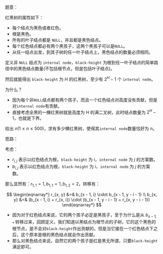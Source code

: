 题意：

红黑树的属性如下：

- 每个结点为黑色或者红色。
- 根是黑色。
- 所有的叶子结点都是 `NULL`，并且都是黑色结点。
- 每个红色结点都必有两个黑孩子，这两个黑孩子可以是`NULL`。
- 从任一结点出发，到其子树的任一叶子结点上，黑色结点的数量必须相同。

定义非 `NULL` 结点为 `internal node`，`black-height` 为根到任一叶子结点的简单路径中的黑色结点数量(不包括根节点，但是包括叶子结点)。

然后就能得出 `black-height` 为 $H$ 的红黑树，至少有 $2^H - 1$ 个 `internal node`。

为什么？

- 因为每个非`NULL`结点都有两个孩子，而且一个红色结点对高度没有贡献，但是对`internal node`有贡献。
- 直接考虑全黑的一棵红黑树就是高度为 $H$ 的满二叉树，此时结点数量为 $2^H - 1$，也就是下界。

给出 $n(1 \leq n \leq 500)$，求有多少棵红黑树，使得其`internal node`数量恰好为 $n$。

思路：

考虑：

- $r_{i, j}$ 表示以红色结点为根，`black-height` 为 $i$，`internal node` 为 $j$ 的方案数。
- $b_{i, j}$ 表示以红色结点为根，`black-height` 为 $i$，`internal node` 为 $j$ 的方案数。

那么显然有：$r_{1, 1} = 1, b_{1, 1} = 1, b_{1, 2} = 2$，转移有：

$$
\begin{eqnarray*}
r_{x, y} &=& b_{x - 1, i} \cdot b_{x - 1, y - i - 1} \\
b_{x, y} &=& (b_{x - 1, i} + r_{x, i}) \cdot (b_{x - 1, y - i - 1} + r_{x, y - i - 1})
\end{eqnarray*}
$$

- 因为对于红色结点来说，它的两个孩子必定是黑孩子，至于为什么是从 $b_{x - 1, *}$ 转移过来，回顾定义，我们知道以黑结点为根节点的子树，它的这个黑色的根节点，是不会对`black-height`作出贡献的，但是当它接在一个红色结点下之后，这个原本是根的黑色结点就会作出贡献。
- 那么对黑色结点来说，自然它的两个孩子是红是黑无所谓，只要`black-height`满足即可。
